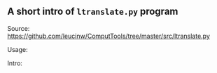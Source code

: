 ## A short intro of `ltranslate.py` program
Source: https://github.com/leucinw/ComputTools/tree/master/src/ltranslate.py

Usage:

Intro:

